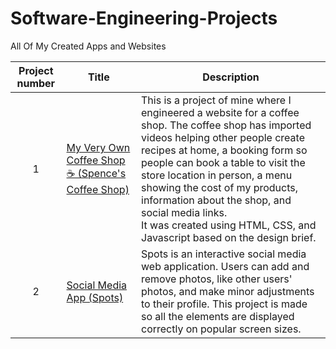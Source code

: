 # Software-Engineering-Projects
All Of My Created Apps and Websites

| Project number | Title | Description |
| :-----------: | ----------- |----------- |
| 1 | [My Very Own Coffee Shop ☕ (Spence's Coffee Shop)](https://github.com/Christian-Spence/se_project_coffeeshop.git)| This is a project of mine where I engineered a website for a coffee shop. The coffee shop has imported videos helping other people create recipes at home, a booking form so people can book a table to visit the store location in person, a menu showing the cost of my products, information about the shop, and social media links. <br> It was created using HTML, CSS, and Javascript based on the design brief. 
| 2 | [Social Media App (Spots)](https://github.com/Christian-Spence/se_project_spots.git)| Spots is an interactive social media web application. Users can add and remove photos, like other users' photos, and make minor adjustments to their profile. This project is made so all the elements are displayed correctly on popular screen sizes.
